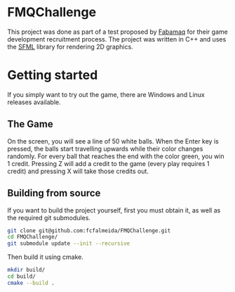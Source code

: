 # FMQChallenge

This project was done as part of a test proposed by [Fabamaq](https://www.fabamaq.com/) for their game development recruitment process. The project was written in C++ and uses the [SFML](https://www.sfml-dev.org/) library for rendering 2D graphics. 

# Getting started

If you simply want to try out the game, there are Windows and Linux releases available. 

## The Game

On the screen, you will see a line of 50 white balls. When the Enter key is pressed, the balls start travelling upwards while their color changes randomly. For every ball that reaches the end with the color green, you win 1 credit. Pressing Z will add a credit to the game (every play requires 1 credit) and pressing X will take those credits out.

## Building from source

If you want to build the project yourself, first you must obtain it, as well as the required git submodules.

```bash
git clone git@github.com:fcfalmeida/FMQChallenge.git
cd FMQChallenge/
git submodule update --init --recursive
```

Then build it using cmake.

```bash
mkdir build/
cd build/
cmake --build .
```
